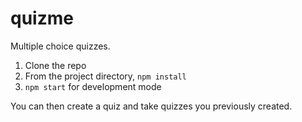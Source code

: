 # quizme
Multiple choice quizzes.

1. Clone the repo
2. From the project directory, `npm install`
3. `npm start` for development mode

You can then create a quiz and take quizzes you previously created.
